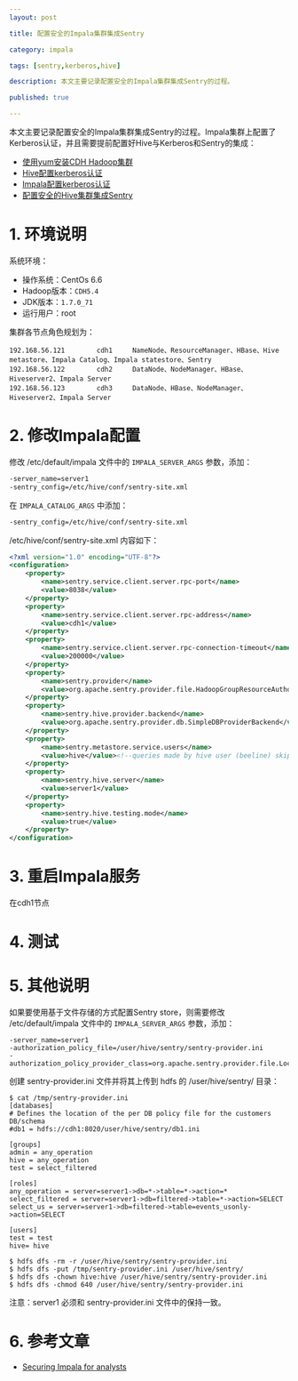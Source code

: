 ```yaml
---
layout: post

title: 配置安全的Impala集群集成Sentry

category: impala

tags: [sentry,kerberos,hive]

description: 本文主要记录配置安全的Impala集群集成Sentry的过程。

published: true

---
```


本文主要记录配置安全的Impala集群集成Sentry的过程。Impala集群上配置了Kerberos认证，并且需要提前配置好Hive与Kerberos和Sentry的集成：

- [使用yum安装CDH Hadoop集群](/2013/04/06/install-cloudera-cdh-by-yum.html)
- [Hive配置kerberos认证](/2014/11/06/config-kerberos-in-cdh-hive.html)
- [Impala配置kerberos认证](/2014/11/06/config-kerberos-in-cdh-impala.html)
- [配置安全的Hive集群集成Sentry](/2014/11/14/config-secured-hive-with-sentry.html)

# 1. 环境说明

系统环境：

- 操作系统：CentOs 6.6
- Hadoop版本：`CDH5.4`
- JDK版本：`1.7.0_71`
- 运行用户：root

集群各节点角色规划为：

~~~
192.168.56.121        cdh1     NameNode、ResourceManager、HBase、Hive metastore、Impala Catalog、Impala statestore、Sentry 
192.168.56.122        cdh2     DataNode、NodeManager、HBase、Hiveserver2、Impala Server
192.168.56.123        cdh3     DataNode、HBase、NodeManager、Hiveserver2、Impala Server
~~~

# 2. 修改Impala配置

修改 /etc/default/impala 文件中的 `IMPALA_SERVER_ARGS` 参数，添加：

~~~bash
-server_name=server1
-sentry_config=/etc/hive/conf/sentry-site.xml
~~~

在 `IMPALA_CATALOG_ARGS` 中添加：

~~~bash
-sentry_config=/etc/hive/conf/sentry-site.xml
~~~

 /etc/hive/conf/sentry-site.xml 内容如下：

~~~xml
<?xml version="1.0" encoding="UTF-8"?>
<configuration>
    <property>
        <name>sentry.service.client.server.rpc-port</name>
        <value>8038</value>
    </property>
    <property>
        <name>sentry.service.client.server.rpc-address</name>
        <value>cdh1</value>
    </property>
    <property>
        <name>sentry.service.client.server.rpc-connection-timeout</name>
        <value>200000</value>
    </property>
    <property>
        <name>sentry.provider</name>
        <value>org.apache.sentry.provider.file.HadoopGroupResourceAuthorizationProvider</value>
    </property>
    <property>
        <name>sentry.hive.provider.backend</name>
        <value>org.apache.sentry.provider.db.SimpleDBProviderBackend</value>
    </property>
    <property>
        <name>sentry.metastore.service.users</name>
        <value>hive</value><!--queries made by hive user (beeline) skip meta store check-->
    </property>
    <property>
        <name>sentry.hive.server</name>
        <value>server1</value>
    </property>
    <property>
        <name>sentry.hive.testing.mode</name>
        <value>true</value>
    </property>
</configuration>
~~~

# 3. 重启Impala服务

在cdh1节点

# 4. 测试

# 5. 其他说明

如果要使用基于文件存储的方式配置Sentry store，则需要修改 /etc/default/impala 文件中的 `IMPALA_SERVER_ARGS` 参数，添加：

~~~properties
-server_name=server1
-authorization_policy_file=/user/hive/sentry/sentry-provider.ini
-authorization_policy_provider_class=org.apache.sentry.provider.file.LocalGroupResourceAuthorizationProvider
~~~

创建 sentry-provider.ini 文件并将其上传到 hdfs 的 /user/hive/sentry/ 目录：

~~~
$ cat /tmp/sentry-provider.ini
[databases]
# Defines the location of the per DB policy file for the customers DB/schema
#db1 = hdfs://cdh1:8020/user/hive/sentry/db1.ini

[groups]
admin = any_operation
hive = any_operation
test = select_filtered

[roles]
any_operation = server=server1->db=*->table=*->action=*
select_filtered = server=server1->db=filtered->table=*->action=SELECT
select_us = server=server1->db=filtered->table=events_usonly->action=SELECT

[users]
test = test
hive= hive

$ hdfs dfs -rm -r /user/hive/sentry/sentry-provider.ini
$ hdfs dfs -put /tmp/sentry-provider.ini /user/hive/sentry/
$ hdfs dfs -chown hive:hive /user/hive/sentry/sentry-provider.ini
$ hdfs dfs -chmod 640 /user/hive/sentry/sentry-provider.ini
~~~

注意：server1 必须和 sentry-provider.ini 文件中的保持一致。

# 6. 参考文章

- [Securing Impala for analysts](http://blog.evernote.com/tech/2014/06/09/securing-impala-for-analysts/)  

